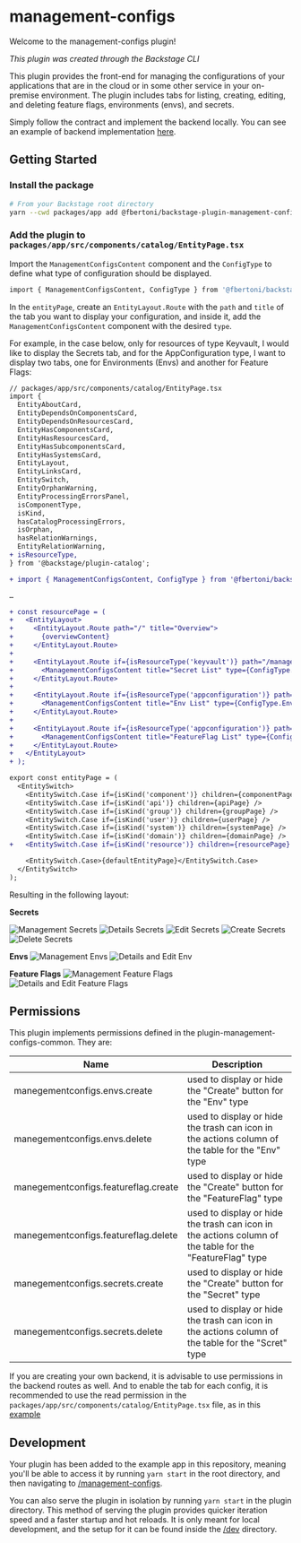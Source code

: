 # management-configs

Welcome to the management-configs plugin!

_This plugin was created through the Backstage CLI_

This plugin provides the front-end for managing the configurations of your applications that are in the cloud or in some other service in your on-premise environment. The plugin includes tabs for listing, creating, editing, and deleting feature flags, environments (envs), and secrets.

Simply follow the contract and implement the backend locally. You can see an example of backend implementation [here](../management-configs-backend/src/service/router.ts).

## Getting Started

### Install the package

```bash
# From your Backstage root directory
yarn --cwd packages/app add @fbertoni/backstage-plugin-management-configs
```

### Add the plugin to `packages/app/src/components/catalog/EntityPage.tsx`

Import the `ManagementConfigsContent` component and the `ConfigType` to define what type of configuration should be displayed.

```bash
import { ManagementConfigsContent, ConfigType } from '@fbertoni/backstage-plugin-management-configs';
```

In the `entityPage`, create an `EntityLayout.Route` with the `path` and `title` of the tab you want to display your configuration, and inside it, add the `ManagementConfigsContent` component with the desired `type`.

For example, in the case below, only for resources of type Keyvault, I would like to display the Secrets tab, and for the AppConfiguration type, I want to display two tabs, one for Environments (Envs) and another for Feature Flags:

```diff
// packages/app/src/components/catalog/EntityPage.tsx
import {
  EntityAboutCard,
  EntityDependsOnComponentsCard,
  EntityDependsOnResourcesCard,
  EntityHasComponentsCard,
  EntityHasResourcesCard,
  EntityHasSubcomponentsCard,
  EntityHasSystemsCard,
  EntityLayout,
  EntityLinksCard,
  EntitySwitch,
  EntityOrphanWarning,
  EntityProcessingErrorsPanel,
  isComponentType,
  isKind,
  hasCatalogProcessingErrors,
  isOrphan,
  hasRelationWarnings,
  EntityRelationWarning,
+ isResourceType,
} from '@backstage/plugin-catalog';

+ import { ManagementConfigsContent, ConfigType } from '@fbertoni/backstage-plugin-management-configs';

…

+ const resourcePage = (
+   <EntityLayout>
+     <EntityLayout.Route path="/" title="Overview">
+       {overviewContent}
+     </EntityLayout.Route>
+ 
+     <EntityLayout.Route if={isResourceType('keyvault')} path="/management-secrets" title="Secrets">
+       <ManagementConfigsContent title="Secret List" type={ConfigType.Secret} />
+     </EntityLayout.Route>
+ 
+     <EntityLayout.Route if={isResourceType('appconfiguration')} path="/management-envs" title="Envs">
+       <ManagementConfigsContent title="Env List" type={ConfigType.Env} />
+     </EntityLayout.Route>
+ 
+     <EntityLayout.Route if={isResourceType('appconfiguration')} path="/management-featureflags" title="Feature Flags">
+       <ManagementConfigsContent title="FeatureFlag List" type={ConfigType.FeatureFlag} />
+     </EntityLayout.Route>
+   </EntityLayout>
+ );

export const entityPage = (
  <EntitySwitch>
    <EntitySwitch.Case if={isKind('component')} children={componentPage} />
    <EntitySwitch.Case if={isKind('api')} children={apiPage} />
    <EntitySwitch.Case if={isKind('group')} children={groupPage} />
    <EntitySwitch.Case if={isKind('user')} children={userPage} />
    <EntitySwitch.Case if={isKind('system')} children={systemPage} />
    <EntitySwitch.Case if={isKind('domain')} children={domainPage} />
+   <EntitySwitch.Case if={isKind('resource')} children={resourcePage} />

    <EntitySwitch.Case>{defaultEntityPage}</EntitySwitch.Case>
  </EntitySwitch>
);

```

Resulting in the following layout:

**Secrets**

![Management Secrets](docs/secrets-management.png)
![Details Secrets](docs/secrets-edit.png)
![Edit Secrets](docs/secrets-edit-save.png)
![Create Secrets](docs/secrets-create.png)
![Delete Secrets](docs/secrets-delete.png)

**Envs**
![Management Envs](docs/envs-management.png)
![Details and Edit Env](docs/envs-edit.png)

**Feature Flags**
![Management Feature Flags](docs/featureflags-management.png)
![Details and Edit Feature Flags](docs/featureflags-edit.png)


## Permissions

This plugin implements permissions defined in the plugin-management-configs-common. They are:

| Name   | Description |
|--------|-------|
| manegementconfigs.envs.create  | used to display or hide the "Create" button for the "Env" type |
| manegementconfigs.envs.delete  | used to display or hide the trash can icon in the actions column of the table for the "Env" type |
| manegementconfigs.featureflag.create  | used to display or hide the "Create" button for the "FeatureFlag" type |
| manegementconfigs.featureflag.delete  | used to display or hide the trash can icon in the actions column of the table for the "FeatureFlag" type |
| manegementconfigs.secrets.create  | used to display or hide the "Create" button for the "Secret" type |
| manegementconfigs.secrets.delete  | used to display or hide the trash can icon in the actions column of the table for the "Scret" type |

If you are creating your own backend, it is advisable to use permissions in the backend routes as well.
And to enable the tab for each config, it is recommended to use the read permission in the `packages/app/src/components/catalog/EntityPage.tsx` file, as in this [example](../../packages/app/src/components/catalog/EntityPage.tsx)

## Development

Your plugin has been added to the example app in this repository, meaning you'll be able to access it by running `yarn start` in the root directory, and then navigating to [/management-configs](http://localhost:3000/management-configs).

You can also serve the plugin in isolation by running `yarn start` in the plugin directory.
This method of serving the plugin provides quicker iteration speed and a faster startup and hot reloads.
It is only meant for local development, and the setup for it can be found inside the [/dev](./dev) directory.

